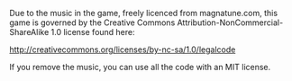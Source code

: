 Due to the music in the game, freely licenced from magnatune.com,
this game is governed by the Creative Commons Attribution-NonCommercial-ShareAlike 1.0 license found here:

http://creativecommons.org/licenses/by-nc-sa/1.0/legalcode

If you remove the music, you can use all the code with an MIT license.
